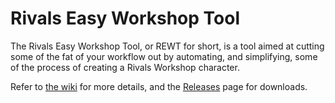 # Rivals Easy Workshop Tool
The Rivals Easy Workshop Tool, or REWT for short, is a tool aimed at cutting some of the fat of your workflow out by automating, and simplifying, some of the process of creating a Rivals Workshop character.

Refer to [the wiki](https://github.com/wu4/rivals-easy-workshop-tool/wiki) for more details, and the [Releases](https://github.com/wu4/rivals-easy-workshop-tool/releases) page for downloads.

